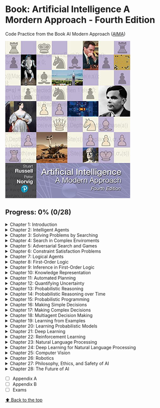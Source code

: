 # Book: Artificial Intelligence A Mordern Approach - Fourth Edition

Code Practice from the Book AI Modern Approach ([AIMA](http://aima.cs.berkeley.edu/))


<img src="./utils/book-cover.jpg" alt="Book Cover">

## Progress: 0% (0/28)

<details>
<summary>Chapter 1: Introduction</summary>

- [ ] Algorithms
    - [ ] C++
    - [ ] Python / Mojo
    - [ ] Lisp 
- [ ] Notes
- [ ] Exercices

</details>

<details>
<summary>Chapter 2: Intelligent Agents</summary>

- [ ] Algorithms
    - [ ] C++
    - [ ] Python / Mojo
    - [ ] Lisp- [ ] Notes
- [ ] Exercices

</details>

<details>
<summary>Chapter 3: Solving Problems by Searching</summary>

- [ ] Algorithms
    - [ ] C++
    - [ ] Python / Mojo
    - [ ] Lisp- [ ] Notes
- [ ] Exercices

</details>

<details>
<summary>Chapter 4: Search in Complex Enviroments</summary>

- [ ] Algorithms
    - [ ] C++
    - [ ] Python / Mojo
    - [ ] Lisp
- [ ] Notes
- [ ] Exercices


</details>

<details>
<summary>Chapter 5: Adversarial Search and Games</summary>

- [ ] Algorithms
    - [ ] C++
    - [ ] Python / Mojo
    - [ ] Lisp
- [ ] Notes
- [ ] Exercices

</details>

<details>
<summary>Chapter 6: Constraint Satisfaction Problems</summary>

- [ ] Algorithms
    - [ ] C++
    - [ ] Python / Mojo
    - [ ] Lisp
- [ ] Notes
- [ ] Exercices

</details>

<details>
<summary>Chapter 7: Logical Agents</summary>

- [ ] Algorithms
    - [ ] C++
    - [ ] Python / Mojo
    - [ ] Lisp
- [ ] Notes
- [ ] Exercices

</details>

<details>
<summary>Chapter 8: First-Order Logic</summary>

- [ ] Algorithms
    - [ ] C++
    - [ ] Python / Mojo
    - [ ] Lisp    
- [ ] Notes
- [ ] Exercices

</details>


<details>
<summary>Chapter 9: Inference in First-Order Logic</summary>

- [ ] Algorithms
    - [ ] C++
    - [ ] Python / Mojo
    - [ ] Lisp
- [ ] Notes
- [ ] Exercices

</details>


<details>
<summary>Chapter 10: Knowledge Representation</summary>

- [ ] Algorithms
    - [ ] C++
    - [ ] Python / Mojo
    - [ ] Lisp
- [ ] Notes
- [ ] Exercices

</details>

<details>
<summary>Chapter 11: Automated Planning</summary>

- [ ] Algorithms
    - [ ] C++
    - [ ] Python / Mojo
    - [ ] Lisp
- [ ] Notes
- [ ] Exercices

</details>

<details>
<summary>Chapter 12: Quantifying Uncertainty</summary>

- [ ] Algorithms
    - [ ] C++
    - [ ] Python / Mojo
    - [ ] Lisp
- [ ] Notes
- [ ] Exercices

</details>

<details>
<summary>Chapter 13: Probabilistic Reasoning</summary>

- [ ] Algorithms
    - [ ] C++
    - [ ] Python / Mojo
    - [ ] Lisp
- [ ] Notes
- [ ] Exercices

</details>

<details>
<summary>Chapter 14: Probabilistic Reasoning over Time</summary>

- [ ] Algorithms
    - [ ] C++
    - [ ] Python / Mojo
    - [ ] Lisp
- [ ] Notes
- [ ] Exercices

</details>

<details>
<summary>Chapter 15: Probabilistic Programming</summary>

- [ ] Algorithms
    - [ ] C++
    - [ ] Python / Mojo
    - [ ] Lisp
- [ ] Notes
- [ ] Exercices

</details>

<details>
<summary>Chapter 16: Making Simple Decisions</summary>

- [ ] Algorithms
    - [ ] C++
    - [ ] Python / Mojo
    - [ ] Lisp
- [ ] Notes
- [ ] Exercices

</details>

<details>
<summary>Chapter 17: Making Complex Decisions</summary>

- [ ] Algorithms
    - [ ] C++
    - [ ] Python / Mojo
    - [ ] Lisp
- [ ] Notes
- [ ] Exercices

</details>

<details>
<summary>Chapter 18: Multiagent Decision Making</summary>

- [ ] Algorithms
    - [ ] C++
    - [ ] Python / Mojo
    - [ ] Lisp
- [ ] Notes
- [ ] Exercices

</details>

<details>
<summary>Chapter 19: Learning from Examples</summary>

- [ ] Algorithms
    - [ ] C++
    - [ ] Python / Mojo
    - [ ] Lisp
- [ ] Notes
- [ ] Exercices

</details>
<details>
<summary>Chapter 20: Learning Probabilistic Models</summary>

- [ ] Algorithms
    - [ ] C++
    - [ ] Python / Mojo
    - [ ] Lisp
- [ ] Notes
- [ ] Exercices

</details>
<details>
<summary>Chapter 21: Deep Learning</summary>

- [ ] Algorithms
    - [ ] C++
    - [ ] Python / Mojo
    - [ ] Lisp
- [ ] Notes
- [ ] Exercices

</details>

<details>
<summary>Chapter 22: Reinforcement Learning</summary>

- [ ] Algorithms
    - [ ] C++
    - [ ] Python / Mojo
    - [ ] Lisp
- [ ] Notes
- [ ] Exercices

</details>

<details>
<summary>Chapter 23: Natural Language Processing</summary>

- [ ] Algorithms
    - [ ] C++
    - [ ] Python / Mojo
    - [ ] Lisp
- [ ] Notes
- [ ] Exercices

</details>

<details>
<summary>Chapter 24: Deep Learning for Natural Language Processing</summary>

- [ ] Algorithms
    - [ ] C++
    - [ ] Python / Mojo
    - [ ] Lisp
- [ ] Notes
- [ ] Exercices

</details>

<details>
<summary>Chapter 25: Computer Vision</summary>

- [ ] Algorithms
    - [ ] C++
    - [ ] Python / Mojo
    - [ ] Lisp
- [ ] Notes
- [ ] Exercices

</details>

<details>
<summary>Chapter 26: Robotics</summary>

- [ ] Algorithms
    - [ ] C++
    - [ ] Python / Mojo
    - [ ] Lisp
- [ ] Notes
- [ ] Exercices

</details>

<details>
<summary>Chapter 27: Philosophy, Ethics, and Safety of AI</summary>

- [ ] Algorithms
    - [ ] C++
    - [ ] Python / Mojo
    - [ ] Lisp
- [ ] Notes
- [ ] Exercices

</details>

<details>
<summary>Chapter 28: The Future of AI</summary>

- [ ] Algorithms
    - [ ] C++
    - [ ] Python / Mojo
    - [ ] Lisp
- [ ] Notes
- [ ] Exercices

</details>

- [ ] Appendix A
- [ ] Appendix B
- [ ] Exams 

[⬆ Back to the top](#Book:-Artificial-Intelligence-A-Mordern-Approach---Fourth-Edition)<br>

